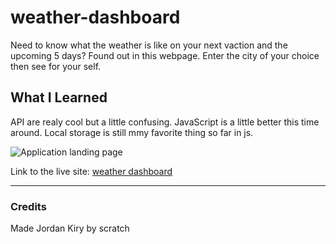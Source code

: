 # weather-dashboard

Need to know what the weather is like on your next vaction and the upcoming 5 days? Found out in this webpage. Enter the city of your choice then see for your self.

## What I Learned

API are realy cool but a little confusing. JavaScript is a little better this time around. Local storage is still mmy favorite thing so far in js.

![Application landing page](https://feizhi255.github.io/weather-dashboard/assest/image/weatherpage.png.png)

Link to the live site: [weather dashboard](https://feizhi255.github.io/weather-dashboard/)

-------

### Credits

Made Jordan Kiry by scratch